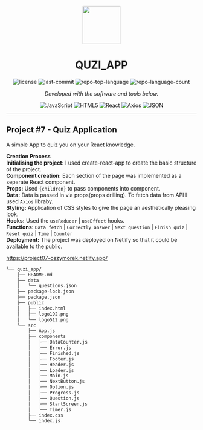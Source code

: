 <p align="center">
  <img src="https://cdn-icons-png.flaticon.com/512/6295/6295417.png" width="100" />
</p>
<p align="center">
    <h1 align="center">QUZI_APP</h1>
</p>
<p align="center">
	<img src="https://img.shields.io/github/license/oszymorek/quzi_app.git?style=flat&color=0080ff" alt="license">
	<img src="https://img.shields.io/github/last-commit/oszymorek/quzi_app.git?style=flat&logo=git&logoColor=white&color=0080ff" alt="last-commit">
	<img src="https://img.shields.io/github/languages/top/oszymorek/quzi_app.git?style=flat&color=0080ff" alt="repo-top-language">
	<img src="https://img.shields.io/github/languages/count/oszymorek/quzi_app.git?style=flat&color=0080ff" alt="repo-language-count">
<p>
<p align="center">
		<em>Developed with the software and tools below.</em>
</p>
<p align="center">
	<img src="https://img.shields.io/badge/JavaScript-F7DF1E.svg?style=flat&logo=JavaScript&logoColor=black" alt="JavaScript">
	<img src="https://img.shields.io/badge/HTML5-E34F26.svg?style=flat&logo=HTML5&logoColor=white" alt="HTML5">
	<img src="https://img.shields.io/badge/React-61DAFB.svg?style=flat&logo=React&logoColor=black" alt="React">
	<img src="https://img.shields.io/badge/Axios-5A29E4.svg?style=flat&logo=Axios&logoColor=white" alt="Axios">
	<img src="https://img.shields.io/badge/JSON-000000.svg?style=flat&logo=JSON&logoColor=white" alt="JSON">
</p>
<hr>


## Project #7 - Quiz Application

A simple App to quiz you on your React knowledge. 

<strong>Creation Process</strong> </br>
<strong>Initialising the project:</strong> I used create-react-app to create the basic structure of the project.</br>
<strong>Component creation:</strong> Each section of the page was implemented as a separate React component.</br>
<strong>Props:</strong> Used `{children}` to pass components into component.</br>
<strong>Data:</strong> Data is passed in via props(props drilling). To fetch data from API I used `Axios` libraby.</br>
<strong>Styling:</strong> Application of CSS styles to give the page an aesthetically pleasing look.</br>
<strong>Hooks:</strong> Used the `useReducer` | `useEffect` hooks.</br>
<strong>Functions:</strong> `Data fetch` | `Correctly answer` | `Next question` | `Finish quiz` | `Reset quiz` | `Time` |  `Counter` </br>
<strong>Deployment:</strong> The project was deployed on Netlify so that it could be available to the public.</br>

https://project07-oszymorek.netlify.app/

```sh
└── quzi_app/
    ├── README.md
    ├── data
    │   └── questions.json
    ├── package-lock.json
    ├── package.json
    ├── public
    │   ├── index.html
    │   ├── logo192.png
    │   └── logo512.png
    └── src
        ├── App.js
        ├── components
        │   ├── DataCounter.js
        │   ├── Error.js
        │   ├── Finished.js
        │   ├── Footer.js
        │   ├── Header.js
        │   ├── Loader.js
        │   ├── Main.js
        │   ├── NextButton.js
        │   ├── Option.js
        │   ├── Progress.js
        │   ├── Question.js
        │   ├── StartScreen.js
        │   └── Timer.js
        ├── index.css
        └── index.js
```
